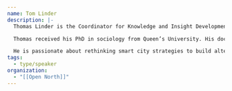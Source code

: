 ```yaml
---
name: Tom Linder
description: |-
  Thomas Linder is the Coordinator for Knowledge and Insight Development at Open North. His work involves developing and aligning research projects, conducting cross-project analysis to identify insights and trends, and building innovative knowledge sharing and translation products for in-house and external capacity building and learning.

  Thomas received his PhD in sociology from Queen’s University. His doctoral research was on the societal impacts of emerging digital technologies, particularly with regards to digital surveillance and policing. He received a Master’s Degree in philosophy and political science from the University of Zurich with a thesis on the geopolitical dimensions of corporate and national security surveillance.

  He is passionate about rethinking smart city strategies to build alternative political and economic systems that empower communities and embed equity and sustainability from the start.
tags:
  - type/speaker
organization:
  - "[[Open North]]"
---
```

